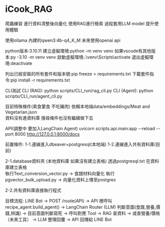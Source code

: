 # iCook_RAG
爬蟲練習   進行資料清整後向量化   使用RAG進行檢索   過程套用LLM model 提升使用體驗

使用ollama 內建的qwen3:4b-q4_K_M
未來使用openai api

python版本:3.10.11
建立虛擬環境:python -m venv venv
如果vscode有其他版本:py -3.10 -m venv venv
啟動虛擬環境:.\venv\Scripts\activate
退出虛擬環境:deactivate


列出已經安裝的所有套件和版本號:pip freeze > requirements.txt
下載套件指令:pip install -r requirements.txt 

CLI測試
CLI (RAG): python scripts/CLI_run/rag_cli.py
CLI (Agent): python scripts/CLI_run/agent_cli.py

目前特殊條件(素食葷食 不吃豬肉)  依賴本地端data/embeddings/Meat and Vegetarian.json   
資料沒有進資料庫  搜尋條件也沒有繼續做下去

API(調整中  要加入LangChain Agent)
uvicorn scripts.api.main:app --reload --port 8000
http://127.0.0.1:8000/docs


前置條件:
1-1.連線進入dbeaver+postgresql(本地端)
1-2.連線進入共有資料庫(目前)

2-1.database資料夾 (本地資料庫  如果沒有建立表格)
透過postgresql.txt 在資料庫建立表格  
執行Text_conversion_vector.py  -> 食譜材料向量化
執行pgvector_bulk_upload.py -> 向量化資料上傳至postgres

2-2.共有資料庫直接執行程式


目標流程:
LINE Bot → POST /route(API)
   → API 裡呼叫 recipe_agent.build_agent()
      → LangChain Router (LLM) 判斷意圖(食譜,營養,價錢,辨識)  -> 目前意圖判斷寫死
         → 呼叫對應 Tool
            → RAG 查資料
            → 或查營養/價格（未來工具）
         → LLM 整理回覆
   → API 回傳給 LINE Bot
